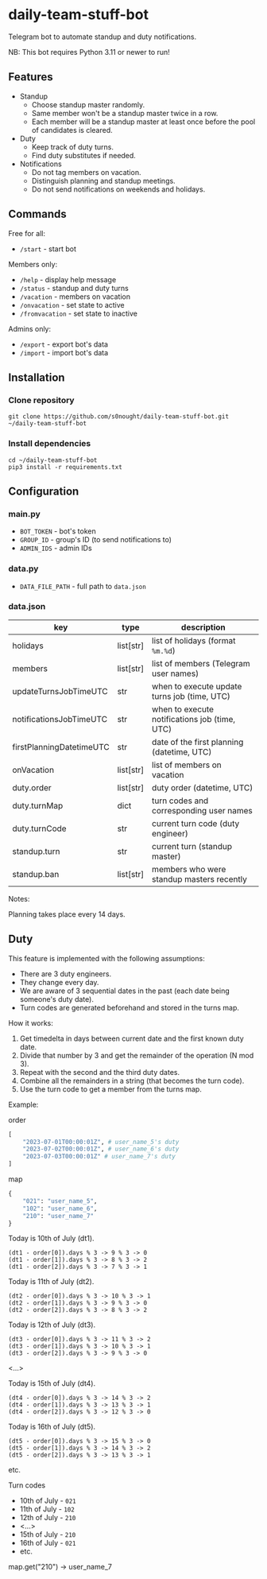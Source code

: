 # daily-team-stuff-bot

Telegram bot to automate standup and duty notifications.

NB: This bot requires Python 3.11 or newer to run!

## Features

- Standup
    - Choose standup master randomly.
    - Same member won't be a standup master twice in a row.
    - Each member will be a standup master at least once before the pool of candidates is cleared.
- Duty
    - Keep track of duty turns.
    - Find duty substitutes if needed.
- Notifications
    - Do not tag members on vacation.
    - Distinguish planning and standup meetings.
    - Do not send notifications on weekends and holidays.

## Commands

Free for all:
- `/start` - start bot

Members only:
- `/help` - display help message
- `/status` - standup and duty turns
- `/vacation` - members on vacation
- `/onvacation` - set state to active
- `/fromvacation` - set state to inactive

Admins only:
- `/export` - export bot's data
- `/import` - import bot's data

## Installation

### Clone repository

```shell
git clone https://github.com/s0nought/daily-team-stuff-bot.git ~/daily-team-stuff-bot
```

### Install dependencies

```shell
cd ~/daily-team-stuff-bot
pip3 install -r requirements.txt
```

## Configuration

### main.py

- `BOT_TOKEN` - bot's token
- `GROUP_ID` - group's ID (to send notifications to)
- `ADMIN_IDS` - admin IDs

### data.py

- `DATA_FILE_PATH` - full path to `data.json`

### data.json

|key|type|description|
|-|-|-|
|holidays|list[str]|list of holidays (format `%m.%d`)|
|members|list[str]|list of members (Telegram user names)|
|updateTurnsJobTimeUTC|str|when to execute update turns job (time, UTC)|
|notificationsJobTimeUTC|str|when to execute notifications job (time, UTC)|
|firstPlanningDatetimeUTC|str|date of the first planning (datetime, UTC)|
|onVacation|list[str]|list of members on vacation|
|duty.order|list[str]|duty order (datetime, UTC)|
|duty.turnMap|dict|turn codes and corresponding user names|
|duty.turnCode|str|current turn code (duty engineer)|
|standup.turn|str|current turn (standup master)|
|standup.ban|list[str]|members who were standup masters recently|

Notes:

Planning takes place every 14 days.

## Duty

This feature is implemented with the following assumptions:
- There are 3 duty engineers.
- They change every day.
- We are aware of 3 sequential dates in the past (each date being someone's duty date).
- Turn codes are generated beforehand and stored in the turns map.

How it works:
1. Get timedelta in days between current date and the first known duty date.
1. Divide that number by 3 and get the remainder of the operation (N mod 3).
1. Repeat with the second and the third duty dates.
1. Combine all the remainders in a string (that becomes the turn code).
1. Use the turn code to get a member from the turns map.

Example:

order
```python
[
    "2023-07-01T00:00:01Z", # user_name_5's duty
    "2023-07-02T00:00:01Z", # user_name_6's duty
    "2023-07-03T00:00:01Z" # user_name_7's duty
]
```

map
```python
{
    "021": "user_name_5",
    "102": "user_name_6",
    "210": "user_name_7"
}
```

Today is 10th of July (dt1).
```
(dt1 - order[0]).days % 3 -> 9 % 3 -> 0
(dt1 - order[1]).days % 3 -> 8 % 3 -> 2
(dt1 - order[2]).days % 3 -> 7 % 3 -> 1
```
Today is 11th of July (dt2).
```
(dt2 - order[0]).days % 3 -> 10 % 3 -> 1
(dt2 - order[1]).days % 3 -> 9 % 3 -> 0
(dt2 - order[2]).days % 3 -> 8 % 3 -> 2
```
Today is 12th of July (dt3).
```
(dt3 - order[0]).days % 3 -> 11 % 3 -> 2
(dt3 - order[1]).days % 3 -> 10 % 3 -> 1
(dt3 - order[2]).days % 3 -> 9 % 3 -> 0
```
<...>

Today is 15th of July (dt4).
```
(dt4 - order[0]).days % 3 -> 14 % 3 -> 2
(dt4 - order[1]).days % 3 -> 13 % 3 -> 1
(dt4 - order[2]).days % 3 -> 12 % 3 -> 0
```

Today is 16th of July (dt5).
```
(dt5 - order[0]).days % 3 -> 15 % 3 -> 0
(dt5 - order[1]).days % 3 -> 14 % 3 -> 2
(dt5 - order[2]).days % 3 -> 13 % 3 -> 1
```

etc.

Turn codes
- 10th of July - `021`
- 11th of July - `102`
- 12th of July - `210`
- <...>
- 15th of July - `210`
- 16th of July - `021`
- etc.

map.get("210") -> user_name_7
